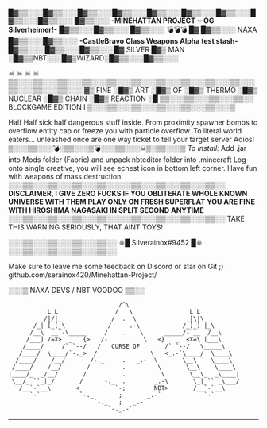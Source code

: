 █▓▒▒░░░█▓▒▒░░░█▓▒▒░░░█▓▒▒░░░█▓▒▒░░░█▓▒▒░░░█▓▒▒░░░█▓▒▒░░░█▓▒▒░░░
█▓▒▒░░░ **-MINEHATTAN PROJECT ~ OG Silverheimer!-**   █▓▒▒░░░█▓▒▒░░░
█▓▒▒░░░ 💣💣💣
█▓ █▓▒▒░░░ NAXA █▓▒▒░░░█▓▒▒░░░
 **-CastleBravo Class Weapons Alpha test stash-** █▓▒▒░░░
█▓▒▒░░░█▓▒▒░░░█▓ SILVER █▓▒ MAN ░█▓▒▒NBT░░░█▓▒WIZARD░█▓▒▒░░░█▓▒▒░░░


☠ ☠ ☠ ☠
▒▒░░░▒▒░░░▒▒░░░▒▒░░░▒▒░░░▒▒░░░▒▒░░░▒▒░░░▒▒░░░▒▒░░░▒▒░░░▒▒░░░▒▒░░░
▓▒ FINE ░█▓▒ ART ░█▓▒ OF ░█▓▒ THERMO ░█▓▒ NUCLEAR ░█▓▒ CHAIN ░█▓▒ REACTION ░█
▒▒░░░▒▒░░░▒▒░░░▒▒░░ BLOCKGAME EDITION I ▒░░░▒▒░░░▒▒░░░▒▒░░░▒▒░░░▒▒░░░▒ 

Half Half sick half dangerous stuff inside.
From proximity spawner bombs to overflow entity cap or freeze you with particle overflow.
To literal world eaters... unleashed once are one way ticket to tell your target server Adios!
▒░░░▒▒░░░💣░▒▒░░░▒💣░░░▒▒░░░☠▒░▒▒░░░▒
*To install:*
Add .jar into Mods folder (Fabric) and unpack nbteditor folder into .minecraft
Log onto single creative, you will see echest icon in bottom left corner.
Have fun with weapons of mass destruction.
░░░▒▒░░░▒▒░░░▒▒░░░▒▒░░░░░▒▒░░░▒▒░░░▒▒░░░▒▒░░
**DISCLAIMER, I GIVE ZERO FUCKS IF YOU OBLITERATE WHOLE KNOWN UNIVERSE WITH THEM
PLAY ONLY ON FRESH SUPERFLAT YOU ARE FINE WITH HIROSHIMA NAGASAKI IN SPLIT SECOND ANYTIME**
░░░▒▒░░░▒▒░░░▒▒░░░▒▒░░░░░▒▒░░░▒▒░░░▒▒░░░▒▒░░
TAKE THIS WARNING SERIOUSLY, THAT AINT TOYS!
 
░░░▒▒░░░▒▒░░░▒▒░░░▒▒░░
☠█ Silverainox#9452 █☠
░░░▒▒░░░▒▒░░░▒▒░░░▒▒░░
 
Make sure to leave me some feedback on Discord or star on Git ;)
github.com/serainox420/Minehattan-Project/

░░░▒ NAXA DEVS / NBT VOODOO ▒▒░░
```
                               /^\
           L L                /   \                L L
        __/|/|_              /  .  \              _|\|\__
       /_| [_[_\            /     .-\            /_]_] |_\
      /__\  __`-\_____     /    .    \      _____/-`__  /__\
     /___] /=X>  _   {>   /-.         \   <}   _  <X=\ [___\
    /____/     /` `--/   /   CURSE OF       /` `--/   \_____\
   /____/  \____/`-._>  /               \   <_.-`\____/  \____\
  /____/    /__/       /-._     .   _.-  \       \__\    \____\
 /____/    /__/       /         .         \       \__\    \____\
|____/_  _/__/       /          .          \       \__\_  _\____|
 \__/_ ``_|_/       /      -._  .        _.-\       \_|_`` _\___/
   /__`-`__\       <_         `-;        NBT>       /__`-`__\
      `-`           `-._       ;       _.-`            `-`
                        `-._   ;   _.-`
                            `-._.-`
```
------------------------------------------------
